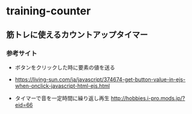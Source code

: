 # training-counter

## 筋トレに使えるカウントアップタイマー

### 参考サイト
- ボタンをクリックした時に要素の値を送る
- https://living-sun.com/ja/javascript/374674-get-button-value-in-ejs-when-onclick-javascript-html-ejs.html

- タイマーで音を一定時間に繰り返し再生
http://hobbies.i-pro.mods.jp/?eid=66
